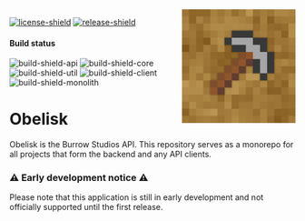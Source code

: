 [license]: LICENSE
[license-shield]: https://img.shields.io/badge/License-MIT-yellow.svg
[release]: https://github.com/BurrowStudios/Obelisk/releases
[release-shield]: https://img.shields.io/github/release/BurrowStudios/Obelisk.svg

[build-shield-api]: https://img.shields.io/github/actions/workflow/status/BurrowStudios/Obelisk/build-api.yaml?label=API
[build-shield-core]: https://img.shields.io/github/actions/workflow/status/BurrowStudios/Obelisk/build-core.yaml?label=Core
[build-shield-util]: https://img.shields.io/github/actions/workflow/status/BurrowStudios/Obelisk/build-util.yaml?label=Utils
[build-shield-client]: https://img.shields.io/github/actions/workflow/status/BurrowStudios/Obelisk/build-client.yaml?label=Client
[build-shield-monolith]: https://img.shields.io/github/actions/workflow/status/BurrowStudios/Obelisk/build-monolith.yaml?label=Monolith

<!--suppress CheckImageSize, HtmlRequiredAltAttribute -->
<img align="right" src=".github/BurrowStudios.png" height="200" width="200">

[![license-shield][]][license]
[![release-shield][]][release]

#### Build status

![build-shield-api]
![build-shield-core]
![build-shield-util]
![build-shield-client]
![build-shield-monolith]

# Obelisk

Obelisk is the Burrow Studios API. This repository serves as a monorepo for all projects that form the backend and any
API clients.

### ⚠️ Early development notice ⚠️

Please note that this application is still in early development and not officially supported until the first release.
